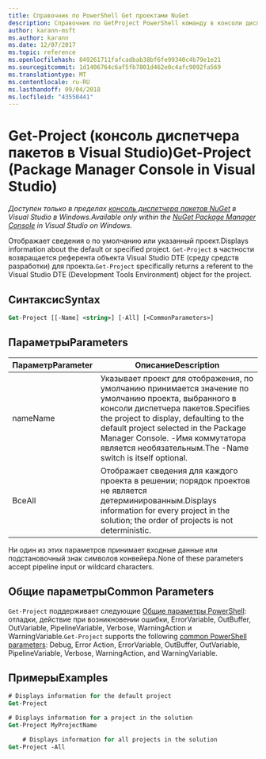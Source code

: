 ```yaml
---
title: Справочник по PowerShell Get проектами NuGet
description: Справочник по GetProject PowerShell команду в консоли диспетчера пакетов NuGet в Visual Studio.
author: karann-msft
ms.author: karann
ms.date: 12/07/2017
ms.topic: reference
ms.openlocfilehash: 849261711fafcadbab38bf6fe99340c4b79e1e21
ms.sourcegitcommit: 1d1406764c6af5fb7801d462e0c4afc9092fa569
ms.translationtype: MT
ms.contentlocale: ru-RU
ms.lasthandoff: 09/04/2018
ms.locfileid: "43550441"
---
```

# <a name="get-project-package-manager-console-in-visual-studio"></a><span data-ttu-id="c7748-103">Get-Project (консоль диспетчера пакетов в Visual Studio)</span><span class="sxs-lookup"><span data-stu-id="c7748-103">Get-Project (Package Manager Console in Visual Studio)</span></span>

<span data-ttu-id="c7748-104">*Доступен только в пределах [консоль диспетчера пакетов NuGet](package-manager-console.md) в Visual Studio в Windows.*</span><span class="sxs-lookup"><span data-stu-id="c7748-104">*Available only within the [NuGet Package Manager Console](package-manager-console.md) in Visual Studio on Windows.*</span></span>

<span data-ttu-id="c7748-105">Отображает сведения о по умолчанию или указанный проект.</span><span class="sxs-lookup"><span data-stu-id="c7748-105">Displays information about the default or specified project.</span></span> <span data-ttu-id="c7748-106">`Get-Project` в частности возвращается референта объекта Visual Studio DTE (среду средств разработки) для проекта.</span><span class="sxs-lookup"><span data-stu-id="c7748-106">`Get-Project` specifically returns a referent to the Visual Studio DTE (Development Tools Environment) object for the project.</span></span>

## <a name="syntax"></a><span data-ttu-id="c7748-107">Синтаксис</span><span class="sxs-lookup"><span data-stu-id="c7748-107">Syntax</span></span>

```ps
Get-Project [[-Name] <string>] [-All] [<CommonParameters>]
```

## <a name="parameters"></a><span data-ttu-id="c7748-108">Параметры</span><span class="sxs-lookup"><span data-stu-id="c7748-108">Parameters</span></span>

| <span data-ttu-id="c7748-109">Параметр</span><span class="sxs-lookup"><span data-stu-id="c7748-109">Parameter</span></span> | <span data-ttu-id="c7748-110">Описание</span><span class="sxs-lookup"><span data-stu-id="c7748-110">Description</span></span> |
| --- | --- |
| <span data-ttu-id="c7748-111">name</span><span class="sxs-lookup"><span data-stu-id="c7748-111">Name</span></span> | <span data-ttu-id="c7748-112">Указывает проект для отображения, по умолчанию принимается значение по умолчанию проекта, выбранного в консоли диспетчера пакетов.</span><span class="sxs-lookup"><span data-stu-id="c7748-112">Specifies the project to display, defaulting to the default project selected in the Package Manager Console.</span></span> <span data-ttu-id="c7748-113">-Имя коммутатора является необязательным.</span><span class="sxs-lookup"><span data-stu-id="c7748-113">The -Name switch is itself optional.</span></span> |
| <span data-ttu-id="c7748-114">Все</span><span class="sxs-lookup"><span data-stu-id="c7748-114">All</span></span> | <span data-ttu-id="c7748-115">Отображает сведения для каждого проекта в решении; порядок проектов не является детерминированным.</span><span class="sxs-lookup"><span data-stu-id="c7748-115">Displays information for every project in the solution; the order of projects is not deterministic.</span></span> |

<span data-ttu-id="c7748-116">Ни один из этих параметров принимает входные данные или подстановочный знак символов конвейера.</span><span class="sxs-lookup"><span data-stu-id="c7748-116">None of these parameters accept pipeline input or wildcard characters.</span></span>

## <a name="common-parameters"></a><span data-ttu-id="c7748-117">Общие параметры</span><span class="sxs-lookup"><span data-stu-id="c7748-117">Common Parameters</span></span>

<span data-ttu-id="c7748-118">`Get-Project` поддерживает следующие [Общие параметры PowerShell](http://go.microsoft.com/fwlink/?LinkID=113216): отладки, действие при возникновении ошибки, ErrorVariable, OutBuffer, OutVariable, PipelineVariable, Verbose, WarningAction и WarningVariable.</span><span class="sxs-lookup"><span data-stu-id="c7748-118">`Get-Project` supports the following [common PowerShell parameters](http://go.microsoft.com/fwlink/?LinkID=113216): Debug, Error Action, ErrorVariable, OutBuffer, OutVariable, PipelineVariable, Verbose, WarningAction, and WarningVariable.</span></span>

## <a name="examples"></a><span data-ttu-id="c7748-119">Примеры</span><span class="sxs-lookup"><span data-stu-id="c7748-119">Examples</span></span>

```ps
# Displays information for the default project
Get-Project

# Displays information for a project in the solution
Get-Project MyProjectName

    # Displays information for all projects in the solution
Get-Project -All
```